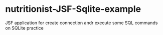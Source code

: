 # nutritionist-JSF-Sqlite-example
JSF application for create connection andr execute some SQL commands on SQLite practice
